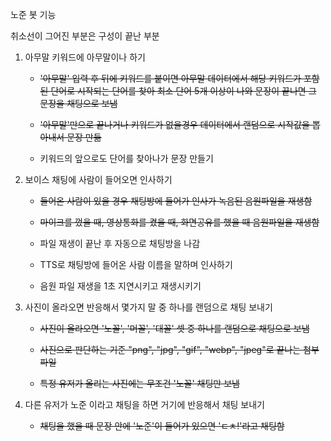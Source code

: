 노준 봇 기능


취소선이 그어진 부분은 구성이 끝난 부분


1. 아무말 키워드에 아무말이나 하기
    - ~~'아무말' 입력 후 뒤에 키워드를 붙이면 아무말 데이터에서 해당 키워드가 포함된 단어로 시작되는 단어를 찾아 최소 단어 5개 이상이 나와 문장이 끝나면 그 문장을 채팅으로 보냄~~

    - ~~'아무말'만으로 끝나거나 키워드가 없을경우 데이터에서 랜덤으로 시작값을 뽑아내서 문장 만듦~~

    - 키워드의 앞으로도 단어를 찾아나가 문장 만들기


2. 보이스 채팅에 사람이 들어오면 인사하기
    - ~~들어온 사람이 있을 경우 채팅방에 들어가 인사가 녹음된 음원파일을 재생함~~

    - ~~마이크를 껐을 때, 영상통화를 켰을 때, 화면공유를 했을 때 음원파일을 재생함~~

    - 파일 재생이 끝난 후 자동으로 채팅방을 나감

    - TTS로 채팅방에 들어온 사람 이름을 말하며 인사하기

    - 음원 파일 재생을 1초 지연시키고 재생시키기 


3. 사진이 올라오면 반응해서 몇가지 말 중 하나를 랜덤으로 채팅 보내기

    - ~~사진이 올라오면 '노꼴', '머꼴', '대꼴' 셋 중 하나를 랜덤으로 채팅으로 보냄~~

    - ~~사진으로 판단하는 기준 "png", "jpg", "gif", "webp", "jpeg"로 끝나는 첨부 파일~~
    
    - ~~특정 유저가 올리는 사진에는 무조건 '노꼴' 채팅만 보냄~~


4. 다른 유저가 노준 이라고 채팅을 하면 거기에 반응해서 채팅 보내기

    - ~~채팅을 했을 때 문장 안에 '노준'이 들어가 있으면 'ㄷㅊ!'라고 채팅함~~